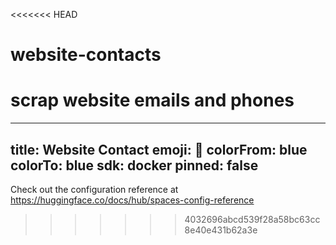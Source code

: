 <<<<<<< HEAD
# website-contacts
scrap website emails and phones
=======
---
title: Website Contact
emoji: 🏃
colorFrom: blue
colorTo: blue
sdk: docker
pinned: false
---

Check out the configuration reference at https://huggingface.co/docs/hub/spaces-config-reference
>>>>>>> 4032696abcd539f28a58bc63cc8e40e431b62a3e
